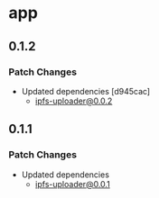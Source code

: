 # app

## 0.1.2

### Patch Changes

- Updated dependencies [d945cac]
  - ipfs-uploader@0.0.2

## 0.1.1

### Patch Changes

- Updated dependencies
  - ipfs-uploader@0.0.1
